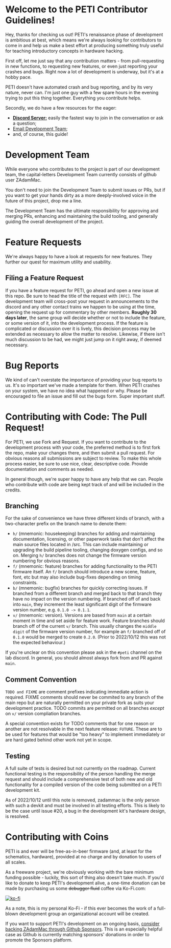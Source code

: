 # Welcome to the PETI Contributor Guidelines!
Hey, thanks for checking us out! PETI's renaissance phase of development is ambitious at best, which means we're always looking for contributors to come in and help us make a best effort at producing something truly useful for teaching introductory concepts in hardware hacking.

First off, let me just say that any contribution matters - from pull-requesting in new functions, to requesting new features, or even just reporting your crashes and bugs. Right now a lot of development is underway, but it's at a hobby pace.
 
PETI doesn't have automated crash and bug reporting, and by its very nature, never can. I'm just one guy with a few spare hours in the evening trying to put this thing together. Everything you contribute helps.

Secondly, we do have a few resources for the eager:
- [**Discord Server:**](https://discord.gg/34KJfkg) easily the fastest way to join in the conversation or ask a question;
- [Email Development Team](mailto:petidev@arcanalabs.ca);
- and, of course, this guide!

# Development Team
While everyone who contributes to the project is part of our development team, the capital-letters Development Team currently consists of github user ZAdamMac.

You don't need to join the Development Team to submit issues or PRs, but if you want to get your hands dirty as a more deeply-involved voice in the future of this project, drop me a line.

The Development Team has the ultimate responsibility for approving and merging PRs, enhancing and maintaining the build tooling, and generally guiding the overall development of the project.

# Feature Requests
We're always happy to have a look at requests for new features. They further our quest for maximum utility and usability.

## Filing a Feature Request
If you have a feature request for PETI, go ahead and open a new issue at this repo. Be sure to head the title of the request with `[RFC]`. The development team will cross-post your request in announcements to the discord and any other contact trains we happen to be using at the time, opening the request up for commentary by other members. **Roughly 30 days later**, the same group will decide whether or not to include the feature, or some version of it, into the development process. If the feature is complicated or discussion over it is lively, this decision process may be extended as necessary to allow the matter to resolve. Likewise, if there isn't much discussion to be had, we might just jump on it right away, if deemed necessary.

# Bug Reports
We kind of can't overstate the importance of providing your bug reports to us. It's so important we've made a template for them. When PETI crashes on your system, we have no idea what happened or why. Please be encouraged to file an issue and fill out the bugs form. Super important stuff.

# Contributing with Code: The Pull Request!
For PETI, we use Fork and Request. If you want to contribute to the development process with your code, the preferred method is to first fork the repo, make your changes there, and then submit a pull request. For obvious reasons all submissions are subject to review. To make this whole process easier, be sure to use nice, clear, descriptive code. Provide documentation and comments as needed.

In general though, we're super happy to have any help that we can. People who contribute with code are being kept track of and will be included in the credits.

## Branching
For the sake of convenience we have three different kinds of branch, with a two-character prefix on the branch name to denote them:
- `h/` (mnemonic: housekeeping) branches for adding and maintaining documentation, licensing, or other paperwork tasks that don't affect the main source files located in /src. This can include maintaining or upgrading the build pipeline tooling, changing doxygen configs, and so on. Merging `h/` branches does not change the firmware version numbering for obvious reasons.
- `f/` (mnemonic: feature) branches for adding functionality to the PETI firmware itself. An `f/` branch should introduce a new scene, feature, font, etc but may also include bug-fixes depending on timing constraints. 
- `b/` (mnemonic: bugfix) branches for quickly correcting issues. If branched from a different branch and merged back to that branch they have no impact on the version numbering. If branched off of and back into `main`, they increment the least significant digit of the firmware version number, e.g. `0.1.0 -> 0.1.1`.
- `v/` (mnemonic: version). Versions are based from `main` at a certain moment in time and set aside for feature work. Feature branches should branch off of the current `v/` branch. This usually changes the `middle digit` of the firmware version number, for example an `f/` branched off of `0.1.0` would be merged to create `0.2.0`. (Prior to 2022/10/12 this was not the expected behaviour.)

If you're unclear on this convention please ask in the `#peti` channel on the lab discord. In general, you should almost always fork from and PR against `main`.

## Comment Convention
`TODO and FIXME` are comment prefixes indicating immediate action is required. FIXME comments should never be commited to any branch of the main repo but are naturally permitted on your private fork as suits your development practice. TODO commits are permitted on all branches *except* on `v/` version compliation branches.

A special convention exists for TODO comments that for one reason or another are not resolvable in the next feature release: `FUTURE`. These are to be used for features that would be "too heavy" to implement immediately or are hard gated behind other work not yet in scope. 

## Testing
A full suite of tests is desired but not currently on the roadmap. Current functional testing is the responsibility of the person handling the merge request and should include a comprehensive test of both new and old functionality for a compiled version of the code being submitted on a PETI development kit.

As of 2022/10/12 until this note is removed, zadammac is the only person with such a devkit and must be involved in all testing efforts. This is likely to be the case until issue #20, a bug in the development kit's hardware design, is resolved.

# Contributing with Coins
PETI is and ever will be free-as-in-beer firmware (and, at least for the schematics, hardware), provided at no charge and by donation to users of all scales.

As a freeware project, we're obviously working with the bare minimum funding possible - luckily, this sort of thing also doesn't take much. If you'd like to donate to keep PETI's development alive, a one-time donation can be made by purchasing us some ~~debugger fluid~~ coffee via Ko-Fi.com:

[![ko-fi](https://www.ko-fi.com/img/githubbutton_sm.svg)](https://ko-fi.com/A8614WZ3)

As a note, this is my personal Ko-Fi - if this ever becomes the work of a full-blown development group an organizational account will be created.

If you want to support PETI's development on an ongoing basis, [consider backing ZAdamMac through Github Sponsors](https://github.com/users/ZAdamMac/sponsorship). This is an especially helpful case as Github is currently matching sponsors' donations in order to promote the Sponsors platform.
